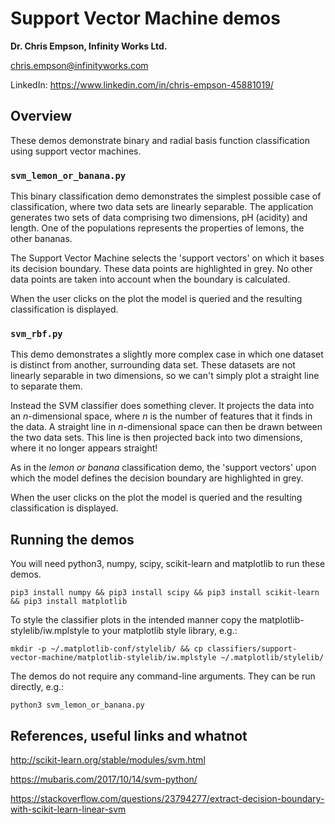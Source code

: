 # Support Vector Machine demos
**Dr. Chris Empson, Infinity Works Ltd.**

[chris.empson@infinityworks.com](mailto:chris.empson@infinityworks.com)

LinkedIn: <https://www.linkedin.com/in/chris-empson-45881019/>

## Overview
These demos demonstrate binary and radial basis function classification using support vector machines.

### `svm_lemon_or_banana.py`
This binary classification demo demonstrates the simplest possible case of classification, where two data sets are linearly separable. The application generates two sets of data comprising two dimensions, pH (acidity) and length. One of the populations represents the properties of lemons, the other bananas. 

The Support Vector Machine selects the 'support vectors' on which it bases its decision boundary. These data points are highlighted in grey. No other data points are taken into account when the boundary is calculated. 

When the user clicks on the plot the model is queried and the resulting classification is displayed.

### `svm_rbf.py`
This demo demonstrates a slightly more complex case in which one dataset is distinct from another, surrounding data set. These datasets are not linearly separable in two dimensions, so we can't simply plot a straight line to separate them.

Instead the SVM classifier does something clever. It projects the data into an *n*-dimensional space, where *n* is the number of features that it finds in the data. A straight line in *n*-dimensional space can then be drawn between the two data sets. This line is then projected back into two dimensions, where it no longer appears straight!

As in the *lemon or banana* classification demo, the 'support vectors' upon which the model defines the decision boundary are highlighted in grey.

When the user clicks on the plot the model is queried and the resulting classification is displayed.


## Running the demos
You will need python3, numpy, scipy, scikit-learn and matplotlib to run these demos.

```pip3 install numpy && pip3 install scipy && pip3 install scikit-learn && pip3 install matplotlib```

To style the classifier plots in the intended manner copy the matplotlib-stylelib/iw.mplstyle to your matplotlib style library, e.g.:

```mkdir -p ~/.matplotlib-conf/stylelib/ && cp classifiers/support-vector-machine/matplotlib-stylelib/iw.mplstyle ~/.matplotlib/stylelib/```

The demos do not require any command-line arguments. They can be run directly, e.g.:

```python3 svm_lemon_or_banana.py```

## References, useful links and whatnot

http://scikit-learn.org/stable/modules/svm.html

https://mubaris.com/2017/10/14/svm-python/

https://stackoverflow.com/questions/23794277/extract-decision-boundary-with-scikit-learn-linear-svm
